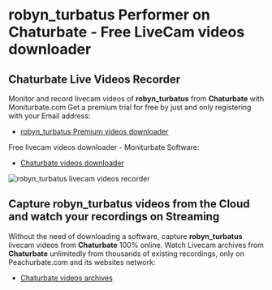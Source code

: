 # robyn_turbatus Performer on Chaturbate - Free LiveCam videos downloader

## Chaturbate Live Videos Recorder

Monitor and record livecam videos of **robyn_turbatus** from **Chaturbate** with Moniturbate.com
Get a premium trial for free by just and only registering with your Email address:
* [robyn_turbatus Premium videos downloader](https://moniturbate.com/request-demo-licence-key.html)

Free livecam videos downloader - Moniturbate Software:
* [Chaturbate videos downloader](https://moniturbate.com/moniturbate-download-software.html)

![robyn_turbatus livecam videos recorder](https://peachurnet.com/templates/moniturbate-software.png)


## Capture robyn_turbatus videos from the Cloud and watch your recordings on Streaming

Without the need of downloading a software, capture **robyn_turbatus** livecam videos from **Chaturbate** 100% online.
Watch Livecam archives from **Chaturbate** unlimitedly from thousands of existing recordings, only on Peachurbate.com and its websites network:
* [Chaturbate videos archives](https://peachurnet.com/)